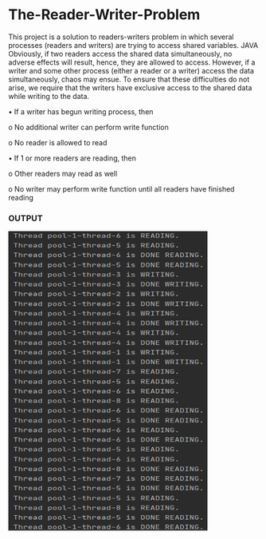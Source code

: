 # The-Reader-Writer-Problem
<p>This project is a solution to readers-writers problem in which several processes (readers and writers) are trying to access shared variables. JAVA
Obviously, if two readers access the shared data simultaneously, no adverse effects will result, hence, they are allowed to access. However, if a writer and some other process (either a reader or a writer) access the data simultaneously, chaos may ensue. To ensure that these difficulties do not arise, we require that the writers have exclusive access to the shared data while writing to the data.</p>
<p>• If a writer has begun writing process, then</p>
<p>o No additional writer can perform write function</p>
<p>o No reader is allowed to read</p>
<p>• If 1 or more readers are reading, then </p>
<p>o Other readers may read as well</p>
<p>o No writer may perform write function until all readers have finished reading</p>

<h3> OUTPUT </h3>
<img src= "output.PNG" width="400" height="600">

